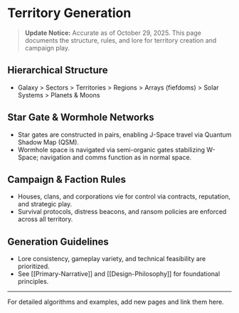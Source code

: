 # Territory Generation

> **Update Notice:** Accurate as of October 29, 2025. This page documents the structure, rules, and lore for territory creation and campaign play.

## Hierarchical Structure
- Galaxy > Sectors > Territories > Regions > Arrays (fiefdoms) > Solar Systems > Planets & Moons

## Star Gate & Wormhole Networks
- Star gates are constructed in pairs, enabling J-Space travel via Quantum Shadow Map (QSM).
- Wormhole space is navigated via semi-organic gates stabilizing W-Space; navigation and comms function as in normal space.

## Campaign & Faction Rules
- Houses, clans, and corporations vie for control via contracts, reputation, and strategic play.
- Survival protocols, distress beacons, and ransom policies are enforced across all territory.

## Generation Guidelines
- Lore consistency, gameplay variety, and technical feasibility are prioritized.
- See [[Primary-Narrative]] and [[Design-Philosophy]] for foundational principles.

---
For detailed algorithms and examples, add new pages and link them here.